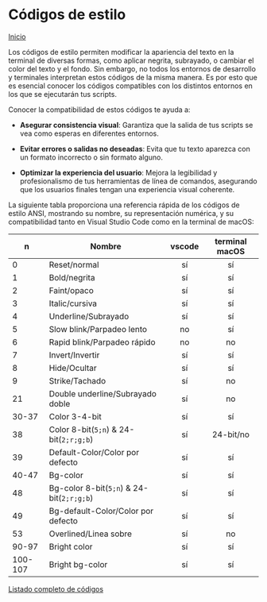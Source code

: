 # Códigos de estilo

[Inicio](/readme.md)

Los códigos de estilo permiten modificar la apariencia del texto en la terminal de diversas formas, como aplicar negrita, subrayado, o cambiar el color del texto y el fondo. Sin embargo, no todos los entornos de desarrollo y terminales interpretan estos códigos de la misma manera. Es por esto que es esencial conocer los códigos compatibles con los distintos entornos en los que se ejecutarán tus scripts.

Conocer la compatibilidad de estos códigos te ayuda a:

* **Asegurar consistencia visual**: Garantiza que la salida de tus scripts se vea como esperas en diferentes entornos.

* **Evitar errores o salidas no deseadas**: Evita que tu texto aparezca con un formato incorrecto o sin formato alguno.

* **Optimizar la experiencia del usuario**: Mejora la legibilidad y profesionalismo de tus herramientas de línea de comandos, asegurando que los usuarios finales tengan una experiencia visual coherente.

La siguiente tabla proporciona una referencia rápida de los códigos de estilo ANSI, mostrando su nombre, su representación numérica, y su compatibilidad tanto en Visual Studio Code como en la terminal de macOS:

|n      |Nombre                                   |vscode|terminal macOS|
|-------|-----------------------------------------|:----:|:------------:|
|0      |Reset/normal                             |sí    |sí            |
|1      |Bold/negrita                             |sí    |sí            |
|2      |Faint/opaco                              |sí    |sí            |
|3      |Italic/cursiva                           |sí    |sí            |
|4      |Underline/Subrayado                      |sí    |sí            |
|5      |Slow blink/Parpadeo lento                |no    |sí            |
|6      |Rapid blink/Parpadeo rápido              |no    |no            |
|7      |Invert/Invertir                          |sí    |sí            |
|8      |Hide/Ocultar                             |sí    |sí            |
|9      |Strike/Tachado                           |sí    |no            |
|21     |Double underline/Subrayado doble         |sí    |no            |
|30-37  |Color 3-4-bit                            |sí    |sí            |
|38     |Color 8-bit(`5;n`) & 24-bit(`2;r;g;b`)   |sí    |24-bit/no     |
|39     |Default-Color/Color por defecto          |sí    |sí            |
|40-47  |Bg-color                                 |sí    |sí            |
|48     |Bg-color 8-bit(`5;n`) & 24-bit(`2;r;g;b`)|sí    |sí            |
|49     |Bg-default-Color/Color por defecto       |sí    |sí            |
|53     |Overlined/Linea sobre                    |sí    |no            |
|90-97  |Bright color                             |sí    |sí            |
|100-107|Bright bg-color                          |sí    |sí            |

[Listado completo de códigos](https://en.wikipedia.org/wiki/ANSI_escape_code#SGR_(Select_Graphic_Rendition)_parameters)
